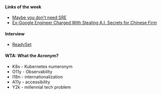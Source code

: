 #### Links of the week

- [Maybe you don't need SRE](https://blog.mbrt.dev/posts/no-need-sre/)
- [Ex-Google Engineer Charged With Stealing A.I. Secrets for Chinese Firm](https://www.nytimes.com/2024/03/06/us/politics/google-engineer-china-ai-theft.html)

#### Interview

- [ReadySet](https://readyset.io/)

#### WTA: What the Acronym?

- K8s - Kubernetes numeronym
- O11y - Observability
- I18n - internationalization
- A11y - accessibility
- Y2k - millennial tech problem